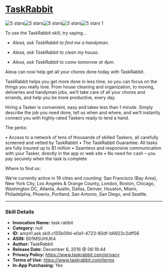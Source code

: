 # [TaskRabbit](http://alexa.amazon.com/#skills/amzn1.ask.skill.c155b09d-e0e1-4723-80df-b6923c2dff56)
![5 stars](../../images/ic_star_black_18dp_1x.png)![5 stars](../../images/ic_star_black_18dp_1x.png)![5 stars](../../images/ic_star_black_18dp_1x.png)![5 stars](../../images/ic_star_black_18dp_1x.png)![5 stars](../../images/ic_star_black_18dp_1x.png) 1

To use the TaskRabbit skill, try saying...

* *Alexa, ask TaskRabbit to find me a handyman.*

* *Alexa, ask TaskRabbit to clean my house.*

* *Alexa, ask TaskRabbit to come tomorrow at 4pm.*

Alexa can now help get all your chores done today with TaskRabbit.

TaskRabbit helps you get more done in less time, so you can focus on the things you really love. From house cleaning and organization, to moving, deliveries and handyman jobs, we’ll take care of all your chores and errands, and help you be more productive, every day.

Hiring a Tasker is convenient, easy and takes less than 1 minute. Simply describe the job you need done, tell us when and where, and we’ll instantly connect you with highly-rated Taskers ready to lend a hand.

The perks:

• Access to a network of tens of thousands of skilled Taskers, all carefully screened and vetted by TaskRabbit
• The TaskRabbit Guarantee: All tasks are fully insured up to $1 million
• Seamless and responsive communication with your Tasker, directly in the app or web site
• No need for cash – you pay securely when the task is complete 

Where to find us:

We’re currently active in 19 cities and counting: San Francisco (Bay Area), New York City, Los Angeles & Orange County, London, Boston, Chicago, Washington DC, Atlanta, Austin, Dallas, Denver, Houston, Miami, Philadelphia, Phoenix, Portland, San Antonio, San Diego, and Seattle.

***

### Skill Details

* **Invocation Name:** task rabbit
* **Category:** null
* **ID:** amzn1.ask.skill.c155b09d-e0e1-4723-80df-b6923c2dff56
* **ASIN:** B01MSUHUK4
* **Author:** TaskRabbit
* **Release Date:** December 6, 2016 @ 06:19:44
* **Privacy Policy:** https://www.taskrabbit.com/privacy
* **Terms of Use:** https://www.taskrabbit.com/terms
* **In-App Purchasing:** Yes

